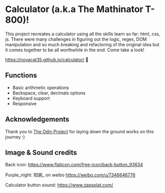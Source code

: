 # Calculator (a.k.a The Mathinator T-800)!
This project recreates a calculator using all the skills learn so far: html, css, js. There were many challenges in figuring out the logic, regex, DOM manipulation and so much breaking and refactoring of the original idea but it comes together to be all worthwhile in the end. Come take a look! 

https://novacat35.github.io/calculator/ 🧮



## Functions
- Basic arithmetic operations
- Backspace, clear, decimals options
- Keyboard support
- Responsive


## Acknowledgements
Thank you to [The Odin Project](https://www.theodinproject.com/dashboard) for laying down the ground works on this journey  :)

## Image & Sound credits
Back icon: https://www.flaticon.com/free-icon/back-button_93634

Purple_night: 知粥_ on weibo 
https://weibo.com/u/7346646776

Calculator button sound: https://www.zapsplat.com/
